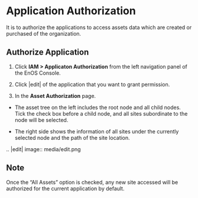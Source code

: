 # Application Authorization

It is to authorize the applications to access assets data which are created or purchased of the organization.

## Authorize Application

1. Click **IAM > Applicaton Authorization** from the left navigation panel of the EnOS Console.

2. Click |edit| of the application that you want to grant permission.

3. In the **Asset Authorization** page.

- The asset tree on the left includes the root node and all child nodes. Tick the check box before a child node, and all sites subordinate to the node will be selected.

- The right side shows the information of all sites under the currently selected node and the path of the site location.

.. |edit| image:: media/edit.png

## Note

Once the “All Assets” option is checked, any new site accessed will be authorized for the current application by default.
